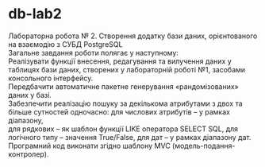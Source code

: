 # db-lab2
Лабораторна робота № 2. Створення додатку бази даних, орієнтованого на взаємодію з СУБД PostgreSQL <br>
Загальне завдання роботи полягає у наступному: <br>
Реалізувати функції внесення, редагування та вилучення даних у таблицях бази даних, створених у лабораторній роботі №1, засобами консольного інтерфейсу. <br>
Передбачити автоматичне пакетне генерування «рандомізованих» даних у базі.<br>
Забезпечити реалізацію пошуку за декількома атрибутами з двох та більше сутностей одночасно: для числових атрибутів – у рамках діапазону,<br>
для рядкових – як шаблон функції LIKE оператора SELECT SQL, для логічного типу – значення True/False, для дат – у рамках діапазону дат.<br> 
Програмний код виконати згідно шаблону MVC (модель-подання-контролер).
